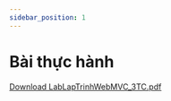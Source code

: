 ```yaml
---
sidebar_position: 1
---
```


# Bài thực hành

[Download LabLapTrinhWebMVC_3TC.pdf](../uploads/file/LabLapTrinhWebMVC_3TC.pdf)

